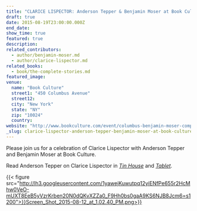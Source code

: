 ```yaml
---
title: "CLARICE LISPECTOR: Anderson Tepper & Benjamin Moser at Book Culture"
draft: true
date: 2015-08-19T23:00:00.000Z
end_date:
show_time: true
featured: true
description:
related_contributors:
  - author/benjamin-moser.md
  - author/clarice-lispector.md
related_books:
  - book/the-complete-stories.md
featured_image: 
venue:
  name: "Book Culture"
  street1: "450 Columbus Avenue"
  street12:
  city: "New York"
  state: "NY"
  zip: "10024"
  country:
website: "http://www.bookculture.com/event/columbus-benjamin-moser-complete-stories-clarice-lispector"
_slug: clarice-lispector-anderson-tepper-benjamin-moser-at-book-culture
---
```


Please join us for a celebration of Clarice Lispector with Anderson Tepper and Benjamin Moser at Book Culture.

Read Anderson Tepper on Clarice Lispector in _[Tin House](http://www.tinhouse.com/blog/17479/lost-found-anderson-tepper-on-clarice-lispector.html)_ and _[Tablet](http://www.tabletmag.com/jewish-arts-and-culture/books/896/dizzy-with-life)_.

{{< figure src="http://lh3.googleusercontent.com/1yawejKuwutpq12yiENfPe655r2HcMhw0VeO-mUXT8EeB5yVzrKrben20N0dQKvXZZa0_F9Hh0bs0gaA9KS6NJB8Jcm6=s1200">}}Screen_Shot_2015-08-12_at_1.02.40_PM.png>}}

